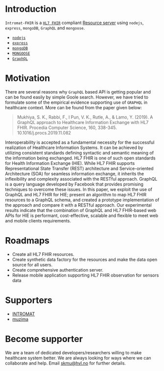 # Introduction

`Intromat-FHIR` is a [`HL7 FHIR`](http://hl7.org/fhir/resourcelist.html) compliant [Resource server](http://hl7.org/fhir/smart-app-launch/0.8.0/) using `nodejs`, `express`, `mongoDB`, `GraphQL` and `mongoose`. 

- [`nodejs`](https://nodejs.org/en/)
- [`express`](https://expressjs.com/)
- [`mongoDB`](https://www.mongodb.com/)
- [`MONGOOSE`](https://mongoosejs.com/)
- [`GraphQL`](https://graphql.org/learn/)


# Motivation
There are several reasons why `GraphQL` based API is getting popular and can be found easily by simple Goole search. However, we have tried to formulate some of the empirical evidence supporting use of `GRAPHQL` in healthcare context. More can be found from the paper given below:

> Mukhiya, S. K., Rabbi, F., I Pun, V. K., Rutle, A., & Lamo, Y. (2019). A GraphQL approach to Healthcare Information Exchange with HL7 FHIR. Procedia Computer Science, 160, 338-345.   10.1016/j.procs.2019.11.082

Interoperability is accepted as a fundamental necessity for the successful realization of Healthcare Information Systems. It can be achieved by utilizing consistent standards defining syntactic and semantic meaning of the information being exchanged. HL7 FHIR is one of such open standards for Health Information Exchange (HIE). While HL7 FHIR supports Representational State Transfer (REST) architecture and Service-oriented Architecture (SOA) for seamless information exchange, it inherits the inflexibility and complexity associated with the RESTful approach. GraphQL is a query language developed by Facebook that provides promising techniques to overcome these issues. In this paper, we exploit the use of GraphQL and HL7 FHIR for HIE; present an algorithm to map HL7 FHIR resources to a GraphQL schema, and created a prototype implementation of the approach and compare it with a RESTful approach. Our experimental results indicate that the combination of GraphQL and HL7 FHIR-based web APIs for HIE is performant, cost-effective, scalable and flexible to meet web and mobile clients requirements.

# Roadmaps

- Create all HL7 FHIR resources. 
- Create synthetic data factory for the resources and make the data open source for all users. 
- Create comprehensive authentication server.
- Release mobile application supporting HL7 FHIR observation for sensors data

# Supporters

- [INTROMAT](https://intromat.no/)
- [muzima](https://www.muzima.org/)

# Become supporter
We are a team of dedicated developers/researchers willing to make healthcare system better. We are always looking for ways where we can collaborate and help. Email <a href="mailto:skmu@hvl.no"><skmu@hvl.no> </a> for further details.
